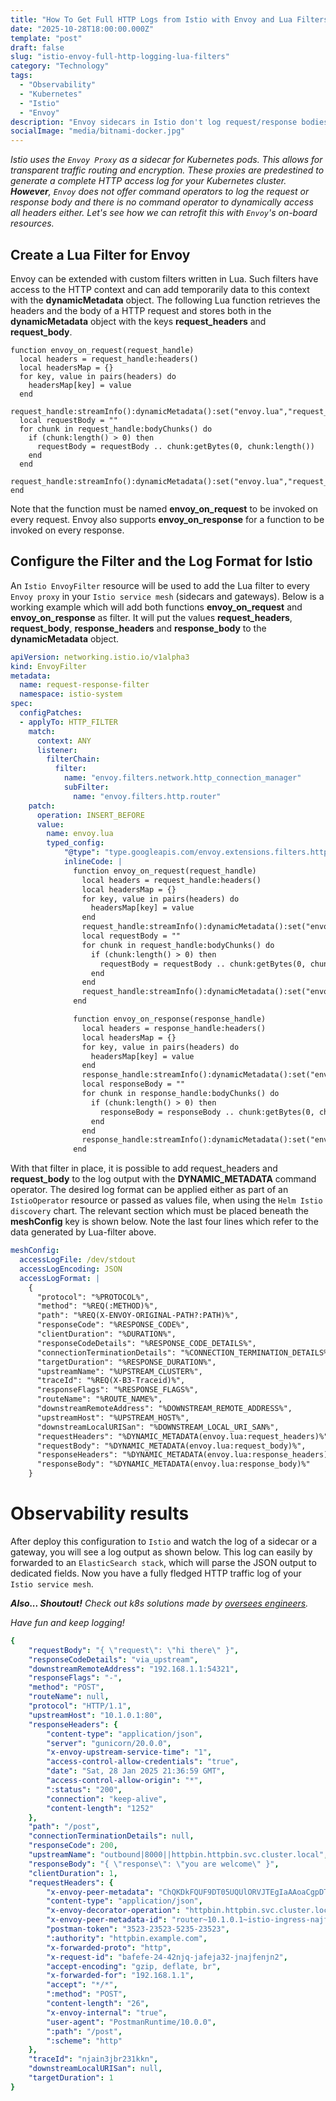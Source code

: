 ```yaml
---
title: "How To Get Full HTTP Logs from Istio with Envoy and Lua Filters"
date: "2025-10-28T18:00:00.000Z"
template: "post"
draft: false
slug: "istio-envoy-full-http-logging-lua-filters"
category: "Technology"
tags:
  - "Observability"
  - "Kubernetes"
  - "Istio"
  - "Envoy"
description: "Envoy sidecars in Istio don't log request/response bodies by default. Here’s how to solve it with Lua filters."
socialImage: "media/bitnami-docker.jpg"
---
```


_Istio uses the `Envoy Proxy` as a sidecar for Kubernetes pods. This allows for transparent traffic routing and encryption. These proxies are predestined to generate a complete HTTP access log for your Kubernetes cluster. **However**, `Envoy` does not offer command operators to log the request or response body and there is no command operator to dynamically access all headers either. Let's see how we can retrofit this with `Envoy`'s on-board resources._

## Create a Lua Filter for Envoy
Envoy can be extended with custom filters written in Lua. Such filters have access to the HTTP context and can add temporarily data to this context with the **dynamicMetadata** object. The following Lua function retrieves the headers and the body of a HTTP request and stores both in the **dynamicMetadata** object with the keys **request_headers** and **request_body**.
```shell
function envoy_on_request(request_handle)
  local headers = request_handle:headers()
  local headersMap = {}
  for key, value in pairs(headers) do
    headersMap[key] = value
  end                
  request_handle:streamInfo():dynamicMetadata():set("envoy.lua","request_headers",headersMap)                    
  local requestBody = ""
  for chunk in request_handle:bodyChunks() do
    if (chunk:length() > 0) then
      requestBody = requestBody .. chunk:getBytes(0, chunk:length())
    end
  end
  request_handle:streamInfo():dynamicMetadata():set("envoy.lua","request_body",requestBody)                    
end
```
Note that the function must be named **envoy_on_request** to be invoked on every request. Envoy also supports **envoy_on_response** for a function to be invoked on every response.

## Configure the Filter and the Log Format for Istio
An `Istio EnvoyFilter` resource will be used to add the Lua filter to every `Envoy proxy` in your `Istio service mesh` (sidecars and gateways). Below is a working example which will add both functions **envoy_on_request** and **envoy_on_response** as filter. It will put the values **request_headers**, **request_body**, **response_headers** and **response_body** to the **dynamicMetadata** object.

```yaml
apiVersion: networking.istio.io/v1alpha3
kind: EnvoyFilter
metadata:
  name: request-response-filter
  namespace: istio-system
spec:
  configPatches:
  - applyTo: HTTP_FILTER
    match:
      context: ANY
      listener:
        filterChain:
          filter:
            name: "envoy.filters.network.http_connection_manager"
            subFilter:
              name: "envoy.filters.http.router"
    patch:
      operation: INSERT_BEFORE
      value:
        name: envoy.lua
        typed_config:
            "@type": "type.googleapis.com/envoy.extensions.filters.http.lua.v3.Lua"
            inlineCode: |
              function envoy_on_request(request_handle)
                local headers = request_handle:headers()
                local headersMap = {}
                for key, value in pairs(headers) do
                  headersMap[key] = value
                end                
                request_handle:streamInfo():dynamicMetadata():set("envoy.lua","request_headers",headersMap)                    
                local requestBody = ""
                for chunk in request_handle:bodyChunks() do
                  if (chunk:length() > 0) then
                    requestBody = requestBody .. chunk:getBytes(0, chunk:length())
                  end
                end
                request_handle:streamInfo():dynamicMetadata():set("envoy.lua","request_body",requestBody)                    
              end

              function envoy_on_response(response_handle)
                local headers = response_handle:headers()
                local headersMap = {}
                for key, value in pairs(headers) do
                  headersMap[key] = value
                end                
                response_handle:streamInfo():dynamicMetadata():set("envoy.lua","response_headers",headersMap)                    
                local responseBody = ""
                for chunk in response_handle:bodyChunks() do
                  if (chunk:length() > 0) then
                    responseBody = responseBody .. chunk:getBytes(0, chunk:length())
                  end
                end
                response_handle:streamInfo():dynamicMetadata():set("envoy.lua","response_body",responseBody)                    
              end
```

With that filter in place, it is possible to add request_headers and **request_body** to the log output with the **DYNAMIC_METADATA** command operator. The desired log format can be applied either as part of an `IstioOperator` resource or passed as values file, when using the `Helm Istio discovery` chart. The relevant section which must be placed beneath the **meshConfig** key is shown below. Note the last four lines which refer to the data generated by Lua-filter above.
```yaml
meshConfig:
  accessLogFile: /dev/stdout
  accessLogEncoding: JSON
  accessLogFormat: |
    {
      "protocol": "%PROTOCOL%",
      "method": "%REQ(:METHOD)%",
      "path": "%REQ(X-ENVOY-ORIGINAL-PATH?:PATH)%",
      "responseCode": "%RESPONSE_CODE%",
      "clientDuration": "%DURATION%",
      "responseCodeDetails": "%RESPONSE_CODE_DETAILS%",
      "connectionTerminationDetails": "%CONNECTION_TERMINATION_DETAILS%",
      "targetDuration": "%RESPONSE_DURATION%",
      "upstreamName": "%UPSTREAM_CLUSTER%",
      "traceId": "%REQ(X-B3-Traceid)%",
      "responseFlags": "%RESPONSE_FLAGS%",
      "routeName": "%ROUTE_NAME%",
      "downstreamRemoteAddress": "%DOWNSTREAM_REMOTE_ADDRESS%",
      "upstreamHost": "%UPSTREAM_HOST%",
      "downstreamLocalURISan": "%DOWNSTREAM_LOCAL_URI_SAN%",
      "requestHeaders": "%DYNAMIC_METADATA(envoy.lua:request_headers)%",
      "requestBody": "%DYNAMIC_METADATA(envoy.lua:request_body)%",
      "responseHeaders": "%DYNAMIC_METADATA(envoy.lua:response_headers)%",
      "responseBody": "%DYNAMIC_METADATA(envoy.lua:response_body)%"
    }
```

# Observability results
After deploy this configuration to `Istio` and watch the log of a sidecar or a gateway, you will see a log output as shown below. This log can easily by forwarded to an `ElasticSearch stack`, which will parse the JSON output to dedicated fields. Now you have a fully fledged HTTP traffic log of your `Istio service mesh`. 

_**Also... Shoutout!** Check out k8s solutions made by [oversees engineers](https://devpress.csdn.net/k8s)._

_Have fun and keep logging!_

```yaml
{
    "requestBody": "{ \"request\": \"hi there\" }",
    "responseCodeDetails": "via_upstream",
    "downstreamRemoteAddress": "192.168.1.1:54321",
    "responseFlags": "-",
    "method": "POST",
    "routeName": null,
    "protocol": "HTTP/1.1",
    "upstreamHost": "10.1.0.1:80",
    "responseHeaders": {
        "content-type": "application/json",
        "server": "gunicorn/20.0.0",
        "x-envoy-upstream-service-time": "1",
        "access-control-allow-credentials": "true",
        "date": "Sat, 28 Jan 2025 21:36:59 GMT",
        "access-control-allow-origin": "*",
        ":status": "200",
        "connection": "keep-alive",
        "content-length": "1252"
    },
    "path": "/post",
    "connectionTerminationDetails": null,
    "responseCode": 200,
    "upstreamName": "outbound|8000||httpbin.httpbin.svc.cluster.local",
    "responseBody": "{ \"response\": \"you are welcome\" }",
    "clientDuration": 1,
    "requestHeaders": {
        "x-envoy-peer-metadata": "ChQKDkFQUF9DT05UQUlORVJTEgIaAAoaCgpDTFVTVEVSX0lEEgwaCkt1YmVybmV0ZXMK=",
        "content-type": "application/json",
        "x-envoy-decorator-operation": "httpbin.httpbin.svc.cluster.local:8000/*",
        "x-envoy-peer-metadata-id": "router~10.1.0.1~istio-ingress-najfe-kvqfl.istio-ingress~istio-ingress.svc.cluster.local",
        "postman-token": "3523-23523-5235-23523",
        ":authority": "httpbin.example.com",
        "x-forwarded-proto": "http",
        "x-request-id": "bafefe-24-42njq-jafeja32-jnajfenjn2",
        "accept-encoding": "gzip, deflate, br",
        "x-forwarded-for": "192.168.1.1",
        "accept": "*/*",
        ":method": "POST",
        "content-length": "26",
        "x-envoy-internal": "true",
        "user-agent": "PostmanRuntime/10.0.0",
        ":path": "/post",
        ":scheme": "http"
    },
    "traceId": "njain3jbr231kkn",
    "downstreamLocalURISan": null,
    "targetDuration": 1
}
```